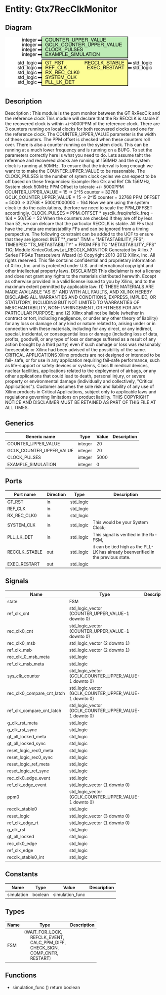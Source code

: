 # Entity: Gtx7RecClkMonitor

## Diagram

![Diagram](Gtx7RecClkMonitor.svg "Diagram")
## Description

 Description :     This module is the ppm monitor between the
 		      GT RxRecClk and the reference clock
                   This module will declare that the Rx RECCLK is stable if the
                   recovered clock is within +/-5000PPM of the reference clock.
                   There are 3 counters running on local clocks for both
                   recovered clocks and one for the reference clock.  The
                   COUNTER_UPPER_VALUE parameter is the width of these
                   counters. The PPM offset is checked when these counters
                   roll over.
                   There is also a counter running on the system clock.
                   This can be running at a much lower frequency and is
                   running on a BUFG.
                   To set the parameters correctly here is what you need to
                   do.  Lets assume taht the reference and recovered
                   clocks are running at 156MHz and the system clock is
                   running at 50MHz.
                   To ensure that the interval is long enough we want to
                   to make the COUNTER_UPPER_VALUE to be reasonable.  The
                   CLOCK_PULSES is the number of sytem clock cycles we can
                   expect to be off based on these frequencies:
                   Example: Rec Clk and Ref Clk 156MHz, System clock 50MHz
                            PPM Offset to tolerate +/- 5000PPM
                   COUNTER_UPPER_VALUE = 15 -> 2^15 counter = 32768
                   GCLK_COUNTER_UPPER_VALUE = 15 -> 2^15 counter = 32768
                   PPM OFFSET = 5000 => 32768 * 5000/1000000 = 164
                   Now we are using the system clock to do the
                   calculations, therfore we need to scale the PPM_OFFSET
                   accordingly.
                   CLOCK_PULSES = PPM_OFFSET * sysclk_freq/refclk_freq
                                = 164 * 50/156 = 52
                   When the counters are checked if they are off by less
                   than 52, we can delcare that the particular RECCLK is
                   stable.
                   All FFs that have the _meta are metastability FFs and
                   can be ignored from a timing perspective. The following
                   constraint can be added to the UCF to ensure that they
                   are ignored:
                   INST "*_meta" TNM = "METASTABILITY_FFS";
                   TIMESPEC "TS_METASTABILITY" = FROM FFS TO "METASTABILITY_FFS" TIG;
Module KintexGtxLowLat_RECCLK_MONITOR
Generated by Xilinx 7 Series FPGAs Transceivers Wizard
(c) Copyright 2010-2012 Xilinx, Inc. All rights reserved.
This file contains confidential and proprietary information
of Xilinx, Inc. and is protected under U.S. and
international copyright and other intellectual property
laws.
DISCLAIMER
This disclaimer is not a license and does not grant any
rights to the materials distributed herewith. Except as
otherwise provided in a valid license issued to you by
Xilinx, and to the maximum extent permitted by applicable
law: (1) THESE MATERIALS ARE MADE AVAILABLE "AS IS" AND
WITH ALL FAULTS, AND XILINX HEREBY DISCLAIMS ALL WARRANTIES
AND CONDITIONS, EXPRESS, IMPLIED, OR STATUTORY, INCLUDING
BUT NOT LIMITED TO WARRANTIES OF MERCHANTABILITY, NON-
INFRINGEMENT, OR FITNESS FOR ANY PARTICULAR PURPOSE; and
(2) Xilinx shall not be liable (whether in contract or tort,
including negligence, or under any other theory of
liability) for any loss or damage of any kind or nature
related to, arising under or in connection with these
materials, including for any direct, or any indirect,
special, incidental, or consequential loss or damage
(including loss of data, profits, goodwill, or any type of
loss or damage suffered as a result of any action brought
by a third party) even if such damage or loss was
reasonably foreseeable or Xilinx had been advised of the
possibility of the same.
CRITICAL APPLICATIONS
Xilinx products are not designed or intended to be fail-
safe, or for use in any application requiring fail-safe
performance, such as life-support or safety devices or
systems, Class III medical devices, nuclear facilities,
applications related to the deployment of airbags, or any
other applications that could lead to death, personal
injury, or severe property or environmental damage
(individually and collectively, "Critical
Applications"). Customer assumes the sole risk and
liability of any use of Xilinx products in Critical
Applications, subject only to applicable laws and
regulations governing limitations on product liability.
THIS COPYRIGHT NOTICE AND DISCLAIMER MUST BE RETAINED AS
PART OF THIS FILE AT ALL TIMES.
## Generics

| Generic name             | Type    | Value | Description |
| ------------------------ | ------- | ----- | ----------- |
| COUNTER_UPPER_VALUE      | integer | 20    |             |
| GCLK_COUNTER_UPPER_VALUE | integer | 20    |             |
| CLOCK_PULSES             | integer | 5000  |             |
| EXAMPLE_SIMULATION       | integer | 0     |             |
## Ports

| Port name     | Direction | Type      | Description                                                                        |
| ------------- | --------- | --------- | ---------------------------------------------------------------------------------- |
| GT_RST        | in        | std_logic |                                                                                    |
| REF_CLK       | in        | std_logic |                                                                                    |
| RX_REC_CLK0   | in        | std_logic |                                                                                    |
| SYSTEM_CLK    | in        | std_logic | This would be your System Clock;                                                   |
| PLL_LK_DET    | in        | std_logic | This signal is verified in the Rx-FSM,                                             |
| RECCLK_STABLE | out       | std_logic | it can be tied high as the PLL-LK has already beenverified in the previous state.  |
| EXEC_RESTART  | out       | std_logic |                                                                                    |
## Signals

| Name                       | Type                                                    | Description |
| -------------------------- | ------------------------------------------------------- | ----------- |
| state                      | FSM                                                     |             |
| ref_clk_cnt                | std_logic_vector (COUNTER_UPPER_VALUE-1 downto  0)      |             |
| rec_clk0_cnt               | std_logic_vector (COUNTER_UPPER_VALUE-1 downto  0)      |             |
| rec_clk0_msb               | std_logic_vector (2 downto  1)                          |             |
| ref_clk_msb                | std_logic_vector (2 downto  1)                          |             |
| rec_clk_0_msb_meta         | std_logic                                               |             |
| ref_clk_msb_meta           | std_logic                                               |             |
| sys_clk_counter            | std_logic_vector (GCLK_COUNTER_UPPER_VALUE-1 downto  0) |             |
| rec_clk0_compare_cnt_latch | std_logic_vector (GCLK_COUNTER_UPPER_VALUE-1 downto  0) |             |
| ref_clk_compare_cnt_latch  | std_logic_vector (GCLK_COUNTER_UPPER_VALUE-1 downto  0) |             |
| g_clk_rst_meta             | std_logic                                               |             |
| g_clk_rst_sync             | std_logic                                               |             |
| gt_pll_locked_meta         | std_logic                                               |             |
| gt_pll_locked_sync         | std_logic                                               |             |
| reset_logic_rec0_meta      | std_logic                                               |             |
| reset_logic_rec0_sync      | std_logic                                               |             |
| reset_logic_ref_meta       | std_logic                                               |             |
| reset_logic_ref_sync       | std_logic                                               |             |
| rec_clk0_edge_event        | std_logic                                               |             |
| ref_clk_edge_event         | std_logic_vector (1 downto 0)                           |             |
| ppm0                       | std_logic_vector (GCLK_COUNTER_UPPER_VALUE-1 downto  0) |             |
| recclk_stable0             | std_logic                                               |             |
| reset_logic                | std_logic_vector (3 downto  0)                          |             |
| ref_clk_edge_rt            | std_logic_vector (1 downto  0)                          |             |
| g_clk_rst                  | std_logic                                               |             |
| gt_pll_locked              | std_logic                                               |             |
| rec_clk0_edge              | std_logic                                               |             |
| ref_clk_edge               | std_logic                                               |             |
| recclk_stable0_int         | std_logic                                               |             |
## Constants

| Name       | Type    | Value            | Description |
| ---------- | ------- | ---------------- | ----------- |
| simulation | boolean |  simulation_func |             |
## Types

| Name | Type                                                                                                                                                                                                                                                         | Description |
| ---- | ------------------------------------------------------------------------------------------------------------------------------------------------------------------------------------------------------------------------------------------------------------ | ----------- |
| FSM  | (WAIT_FOR_LOCK,<br><span style="padding-left:20px">REFCLK_EVENT,<br><span style="padding-left:20px">CALC_PPM_DIFF,<br><span style="padding-left:20px">CHECK_SIGN,<br><span style="padding-left:20px">COMP_CNTR,<br><span style="padding-left:20px">RESTART)  |             |
## Functions
- simulation_func <font id="function_arguments">()</font> <font id="function_return">return boolean </font>
